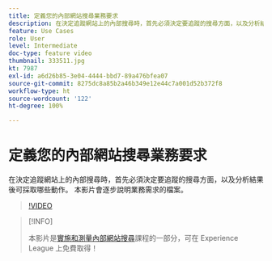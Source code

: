 ```yaml
---
title: 定義您的內部網站搜尋業務要求
description: 在決定追蹤網站上的內部搜尋時，首先必須決定要追蹤的搜尋方面，以及分析結果後可採取哪些動作。 本影片會逐步說明業務需求的檔案。
feature: Use Cases
role: User
level: Intermediate
doc-type: feature video
thumbnail: 333511.jpg
kt: 7987
exl-id: a6d26b85-3e04-4444-bbd7-89a476bfea07
source-git-commit: 8275dc8a85b2a46b349e12e44c7a001d52b372f8
workflow-type: ht
source-wordcount: '122'
ht-degree: 100%

---
```


# 定義您的內部網站搜尋業務要求

在決定追蹤網站上的內部搜尋時，首先必須決定要追蹤的搜尋方面，以及分析結果後可採取哪些動作。 本影片會逐步說明業務需求的檔案。

>[!VIDEO](https://video.tv.adobe.com/v/333511/?quality=12&learn=on)

>[!INFO]
>
> 本影片是[實施和測量內部網站搜尋](https://experienceleague.adobe.com/?recommended=Analytics-U-1-2021.1.search)課程的一部分，可在 Experience League 上免費取得！